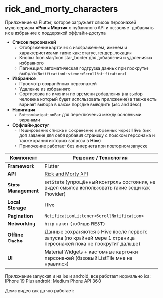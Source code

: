# rick_and_morty_characters

Приложение на Flutter, которое загружает список персонажей мультсериала **«Рик и Морти»** с публичного API и позволяет добавлять их в избранное с поддержкой оффлайн-доступа

- **Список персонажей**
  - Отображение карточек с изображением, именем и характеристиками такие как: статус, гендер, локация
  - Кнопка Icon.star/Icon.star_border для добавления и удаления из избранного
  - Пагинация: автоматическая подгрузка данных при прокрутке выбрал:(`NotificationListener<ScrollNotification>`)
- **Избранное**
  - Просмотр сохранённых персонажей
  - Удаление из избранного
  - Сортировка по имени и по времени добавления (на выбор человека который будет использовать приложение) а также есть вариант выбора в каком порядке выводить (asc and desc)
- **Навигация**
  - `BottomNavigationBar` для переключения между основными экранами
- **Оффлайн-доступ**
  - Кеширование списка и сохранение избранных через **Hive** (как доп задание для себя добавил страницу с поиском персонажа и также хранил историю запроса в **Hive**)
  - Приложение работает без интернета при повторном запуске

| Компонент              | Решение / Технология              |
|------------------------|-----------------------------------|
| **Framework**          | Flutter                           |
| **API**                | [Rick and Morty API](https://rickandmortyapi.com/documentation/) |
| **State Management**   | `setState` (упрощённый контроль состояния, не видел смылса использовать такие вещи как Provider) |
| **Local Storage**      | Hive                              |
| **Pagination**         | `NotificationListener<ScrollNotification>` |
| **Networking**         | `http` пакет (тобишь REST)        |
| **Offline Cache**      | Данные сохраняются в Hive после первого запуска (по крайней мере 1 страница персонажей пока не прокрутит дальше) |
| **UI**                 | Material Widgets + кастомные карточки персонажей (базовый ListTile мне не нравился) |

Приложение запускал и на ios и android, все работает нормально
ios: IPhone 19 Plus
android: Medium Phone API 36.0

Демо видео как да что работает:
